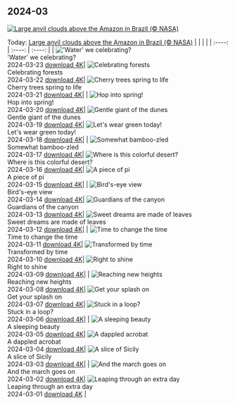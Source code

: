 ## 2024-03
[![Large anvil clouds above the Amazon in Brazil (© NASA)](https://cn.bing.com/th?id=OHR.AmazonClouds_EN-US2049846873_UHD.jpg&w=1000)](https://cn.bing.com/th?id=OHR.AmazonClouds_EN-US2049846873_UHD.jpg&pid=hp&w=3840&h=2160&rs=1&c=4)

Today: [Large anvil clouds above the Amazon in Brazil (© NASA)](https://cn.bing.com/th?id=OHR.AmazonClouds_EN-US2049846873_UHD.jpg&pid=hp&w=3840&h=2160&rs=1&c=4)
  |      |      |      |
| :----: | :----: | :----: |
| !['Water' we celebrating?](https://cn.bing.com/th?id=OHR.WaikatoWater_EN-US1360247236_UHD.jpg&pid=hp&w=384&h=216&rs=1&c=4) <br/> 'Water' we celebrating? <br/> 2024-03-23  [download 4K](https://cn.bing.com/th?id=OHR.WaikatoWater_EN-US1360247236_UHD.jpg&pid=hp&w=3840&h=2160&rs=1&c=4)| ![Celebrating forests](https://cn.bing.com/th?id=OHR.BwindiNationalForest_EN-US3376071902_UHD.jpg&pid=hp&w=384&h=216&rs=1&c=4) <br/> Celebrating forests <br/> 2024-03-22  [download 4K](https://cn.bing.com/th?id=OHR.BwindiNationalForest_EN-US3376071902_UHD.jpg&pid=hp&w=3840&h=2160&rs=1&c=4)| ![Cherry trees spring to life](https://cn.bing.com/th?id=OHR.CherryBlossomsDC_EN-US3285783737_UHD.jpg&pid=hp&w=384&h=216&rs=1&c=4) <br/> Cherry trees spring to life <br/> 2024-03-21  [download 4K](https://cn.bing.com/th?id=OHR.CherryBlossomsDC_EN-US3285783737_UHD.jpg&pid=hp&w=3840&h=2160&rs=1&c=4)|
| ![Hop into spring!](https://cn.bing.com/th?id=OHR.SpringFrog_EN-US7109699294_UHD.jpg&pid=hp&w=384&h=216&rs=1&c=4) <br/> Hop into spring! <br/> 2024-03-20  [download 4K](https://cn.bing.com/th?id=OHR.SpringFrog_EN-US7109699294_UHD.jpg&pid=hp&w=3840&h=2160&rs=1&c=4)| ![Gentle giant of the dunes](https://cn.bing.com/th?id=OHR.ElephantRock_EN-US2340789308_UHD.jpg&pid=hp&w=384&h=216&rs=1&c=4) <br/> Gentle giant of the dunes <br/> 2024-03-19  [download 4K](https://cn.bing.com/th?id=OHR.ElephantRock_EN-US2340789308_UHD.jpg&pid=hp&w=3840&h=2160&rs=1&c=4)| ![Let's wear green today!](https://cn.bing.com/th?id=OHR.StFiniansBay_EN-US2242323244_UHD.jpg&pid=hp&w=384&h=216&rs=1&c=4) <br/> Let's wear green today! <br/> 2024-03-18  [download 4K](https://cn.bing.com/th?id=OHR.StFiniansBay_EN-US2242323244_UHD.jpg&pid=hp&w=3840&h=2160&rs=1&c=4)|
| ![Somewhat bamboo-zled](https://cn.bing.com/th?id=OHR.BambooPanda_EN-US2038899729_UHD.jpg&pid=hp&w=384&h=216&rs=1&c=4) <br/> Somewhat bamboo-zled <br/> 2024-03-17  [download 4K](https://cn.bing.com/th?id=OHR.BambooPanda_EN-US2038899729_UHD.jpg&pid=hp&w=3840&h=2160&rs=1&c=4)| ![Where is this colorful desert?](https://cn.bing.com/th?id=OHR.AnzaBorregoBloom_EN-US1951730180_UHD.jpg&pid=hp&w=384&h=216&rs=1&c=4) <br/> Where is this colorful desert? <br/> 2024-03-16  [download 4K](https://cn.bing.com/th?id=OHR.AnzaBorregoBloom_EN-US1951730180_UHD.jpg&pid=hp&w=3840&h=2160&rs=1&c=4)| ![A piece of pi](https://cn.bing.com/th?id=OHR.AyutthayaTree_EN-US1871119120_UHD.jpg&pid=hp&w=384&h=216&rs=1&c=4) <br/> A piece of pi <br/> 2024-03-15  [download 4K](https://cn.bing.com/th?id=OHR.AyutthayaTree_EN-US1871119120_UHD.jpg&pid=hp&w=3840&h=2160&rs=1&c=4)|
| ![Bird's-eye view](https://cn.bing.com/th?id=OHR.MagadiFlamingos_EN-US1720896379_UHD.jpg&pid=hp&w=384&h=216&rs=1&c=4) <br/> Bird's-eye view <br/> 2024-03-14  [download 4K](https://cn.bing.com/th?id=OHR.MagadiFlamingos_EN-US1720896379_UHD.jpg&pid=hp&w=3840&h=2160&rs=1&c=4)| ![Guardians of the canyon](https://cn.bing.com/th?id=OHR.BryceSnow_EN-US1471442313_UHD.jpg&pid=hp&w=384&h=216&rs=1&c=4) <br/> Guardians of the canyon <br/> 2024-03-13  [download 4K](https://cn.bing.com/th?id=OHR.BryceSnow_EN-US1471442313_UHD.jpg&pid=hp&w=3840&h=2160&rs=1&c=4)| ![Sweet dreams are made of leaves](https://cn.bing.com/th?id=OHR.SleepyKoala_EN-US1399776436_UHD.jpg&pid=hp&w=384&h=216&rs=1&c=4) <br/> Sweet dreams are made of leaves <br/> 2024-03-12  [download 4K](https://cn.bing.com/th?id=OHR.SleepyKoala_EN-US1399776436_UHD.jpg&pid=hp&w=3840&h=2160&rs=1&c=4)|
| ![Time to change the time](https://cn.bing.com/th?id=OHR.BeaumontClock_EN-US1267001824_UHD.jpg&pid=hp&w=384&h=216&rs=1&c=4) <br/> Time to change the time <br/> 2024-03-11  [download 4K](https://cn.bing.com/th?id=OHR.BeaumontClock_EN-US1267001824_UHD.jpg&pid=hp&w=3840&h=2160&rs=1&c=4)| ![Transformed by time](https://cn.bing.com/th?id=OHR.BistiBlue_EN-US1090853434_UHD.jpg&pid=hp&w=384&h=216&rs=1&c=4) <br/> Transformed by time <br/> 2024-03-10  [download 4K](https://cn.bing.com/th?id=OHR.BistiBlue_EN-US1090853434_UHD.jpg&pid=hp&w=3840&h=2160&rs=1&c=4)| ![Right to shine](https://cn.bing.com/th?id=OHR.TateLightUp_EN-US0656439011_UHD.jpg&pid=hp&w=384&h=216&rs=1&c=4) <br/> Right to shine <br/> 2024-03-09  [download 4K](https://cn.bing.com/th?id=OHR.TateLightUp_EN-US0656439011_UHD.jpg&pid=hp&w=3840&h=2160&rs=1&c=4)|
| ![Reaching new heights](https://cn.bing.com/th?id=OHR.TarragonaSpain_EN-US4664908149_UHD.jpg&pid=hp&w=384&h=216&rs=1&c=4) <br/> Reaching new heights <br/> 2024-03-08  [download 4K](https://cn.bing.com/th?id=OHR.TarragonaSpain_EN-US4664908149_UHD.jpg&pid=hp&w=3840&h=2160&rs=1&c=4)| ![Get your splash on](https://cn.bing.com/th?id=OHR.WahclellaFalls_EN-US4371863309_UHD.jpg&pid=hp&w=384&h=216&rs=1&c=4) <br/> Get your splash on <br/> 2024-03-07  [download 4K](https://cn.bing.com/th?id=OHR.WahclellaFalls_EN-US4371863309_UHD.jpg&pid=hp&w=3840&h=2160&rs=1&c=4)| ![Stuck in a loop?](https://cn.bing.com/th?id=OHR.BangkokCircle_EN-US4243452532_UHD.jpg&pid=hp&w=384&h=216&rs=1&c=4) <br/> Stuck in a loop? <br/> 2024-03-06  [download 4K](https://cn.bing.com/th?id=OHR.BangkokCircle_EN-US4243452532_UHD.jpg&pid=hp&w=3840&h=2160&rs=1&c=4)|
| ![A sleeping beauty](https://cn.bing.com/th?id=OHR.ArenalCostaRica_EN-US4075825664_UHD.jpg&pid=hp&w=384&h=216&rs=1&c=4) <br/> A sleeping beauty <br/> 2024-03-05  [download 4K](https://cn.bing.com/th?id=OHR.ArenalCostaRica_EN-US4075825664_UHD.jpg&pid=hp&w=3840&h=2160&rs=1&c=4)| ![A dappled acrobat](https://cn.bing.com/th?id=OHR.KrugerLeopard_EN-US3980767237_UHD.jpg&pid=hp&w=384&h=216&rs=1&c=4) <br/> A dappled acrobat <br/> 2024-03-04  [download 4K](https://cn.bing.com/th?id=OHR.KrugerLeopard_EN-US3980767237_UHD.jpg&pid=hp&w=3840&h=2160&rs=1&c=4)| ![A slice of Sicily](https://cn.bing.com/th?id=OHR.ModicaItaly_EN-US3843446204_UHD.jpg&pid=hp&w=384&h=216&rs=1&c=4) <br/> A slice of Sicily <br/> 2024-03-03  [download 4K](https://cn.bing.com/th?id=OHR.ModicaItaly_EN-US3843446204_UHD.jpg&pid=hp&w=3840&h=2160&rs=1&c=4)|
| ![And the march goes on](https://cn.bing.com/th?id=OHR.SuffrageParade_EN-US3648247280_UHD.jpg&pid=hp&w=384&h=216&rs=1&c=4) <br/> And the march goes on <br/> 2024-03-02  [download 4K](https://cn.bing.com/th?id=OHR.SuffrageParade_EN-US3648247280_UHD.jpg&pid=hp&w=3840&h=2160&rs=1&c=4)| ![Leaping through an extra day](https://cn.bing.com/th?id=OHR.LeapingSquirrel_EN-US3514581405_UHD.jpg&pid=hp&w=384&h=216&rs=1&c=4) <br/> Leaping through an extra day <br/> 2024-03-01  [download 4K](https://cn.bing.com/th?id=OHR.LeapingSquirrel_EN-US3514581405_UHD.jpg&pid=hp&w=3840&h=2160&rs=1&c=4) |